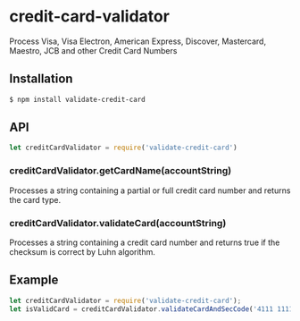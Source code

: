 # credit-card-validator

Process Visa, Visa Electron, American Express, Discover, Mastercard, Maestro, JCB and other Credit Card Numbers

## Installation

```sh
$ npm install validate-credit-card
```

## API

```js
let creditCardValidator = require('validate-credit-card')

```

### creditCardValidator.getCardName(accountString)

Processes a string containing a partial or full credit card number and returns the card type.

### creditCardValidator.validateCard(accountString)

Processes a string containing a credit card number and returns true if the checksum is correct by Luhn algorithm.

## Example

```js
let creditCardValidator = require('validate-credit-card');
let isValidCard = creditCardValidator.validateCardAndSecCode('4111 1111 1111 1111', '412');
```